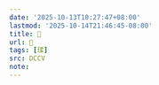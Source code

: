 ```yaml
---
date: '2025-10-13T10:27:47+08:00'
lastmod: '2025-10-14T21:46:45-08:00'
title: 􄝞
url: 􄝞
tags: [瑈]
src: DCCV
note:
---
```

